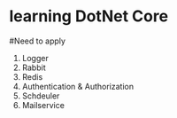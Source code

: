# learning DotNet Core

#Need to apply
1. Logger
2. Rabbit
3. Redis
4. Authentication & Authorization
5. Schdeuler
6. Mailservice
